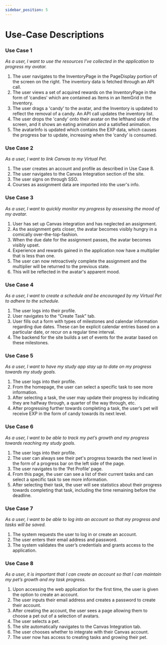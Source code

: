 ```yaml
---
sidebar_position: 5
---
```


# Use-Case Descriptions

### Use Case 1

<i> As a user, I want to use the resources I've collected in the application to progress my avatar. </i>

1. The user navigates to the InventoryPage in the PageDisplay portion of the screen on the right. The inventory data is fetched through an API call.
2. The user views a set of acquired rewards on the InventoryPage in the form of ‘candies’ which are contained as Items in an ItemGrid in the Inventory.
3. The user drags a 'candy' to the avatar, and the Inventory is updated to reflect the removal of a candy. An API call updates the inventory list.
3. The user drops the 'candy' onto their avatar on the lefthand side of the screen, and it shows an eating animation and a satisfied animation.
4. The avatarInfo is updated which contains the EXP data, which causes the progress bar to update, increasing when the ‘candy’ is consumed.


### Use Case 2

<i> As a user, I want to link Canvas to my Virtual Pet.</i> 

1. The user creates an account and profile as described in Use Case 8.
2. The user navigates to the Canvas Integration section of the site.
3. The user signs on through SSO.
4. Courses as assignment data are imported into the user's info.

### Use Case 3

<i>As a user, I want to quickly monitor my progress by assessing the mood of my avatar.</i>

1. User has set up Canvas integration and has neglected an assignment.
2. As the assignment gets closer, the avatar becomes visibly hungry in a comically over-the-top-fashion.
3. When the due date for the assignment passes, the avatar becomes visibly upset.
4. Experience and rewards gained in the application now have a multiplier that is less than one.
5. The user can now retroactively complete the assignment and the multiplier will be returned to the previous state.
6. This will be reflected in the avatar's apparent mood. 

### Use Case 4

<i> As a user, I want to create a schedule and be encouraged by my Virtual Pet to adhere to the schedule.</i>

1. The user logs into their profile.
2. User navigates to the “Create Task” tab.
3. User fills out a form with types of milestones and calendar information regarding due dates. These can be explicit calendar entries based on a particular date, or recur on a regular time interval.
4. The backend for the site builds a set of events for the avatar based on these milestones.

### Use Case 5

<i>As a user, I want to have my study app stay up to date on my progress towards my study goals.</i>

1. The user logs into their profile.
2. From the homepage, the user can select a specific task to see more information.
3. After selecting a task, the user may update their progress by indicating they are halfway through, a quarter of the way through, etc.
4. After progressing further towards completing a task, the user’s pet will receive EXP in the form of candy towards its next level.

### Use Case 6

<i> As a user, I want to be able to track my pet’s growth and my progress towards reaching my study goals.</i>

1. The user logs into their profile.
2. The user can always see their pet's progress towards the next level in the form of a progress bar on the left side of the page.
3. The user navigates to the ‘Pet Profile’ page.
4. From this page, the user can see a list of their current tasks and can select a specific task to see more information.
6. After selecting their task, the user will see statistics about their progress towards completing that task, including the time remaining before the deadline.

### Use Case 7

<i> As a user, I want to be able to log into an account so that my progress and tasks will be saved.</i>

1. The system requests the user to log in or create an account.
2. The user enters their email address and password.
3. The system validates the user’s credentials and grants access to the application.

### Use Case 8

<i> As a user, it is important that I can create an account so that I can maintain my pet’s growth and my task progress.</i>

1.  Upon accessing the web application for the first time, the user is given the option to create 
     an account.
2.  The user inputs their email address and creates a password to create their account.
3. After creating the account, the user sees a page allowing them to choose a pet out of a 
     selection of avatars.
4. The user selects a pet.
5. The site automatically navigates to the Canvas Integration tab.
6. The user chooses whether to integrate with their Canvas account.
7. The user now has access to creating tasks and growing their pet.

